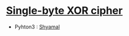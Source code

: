 # [Single-byte XOR cipher](http://cryptopals.com/sets/1/challenges/3)

* Pyhton3 : [Shyamal](https://github.com/svaderia/SIG_Cryptography/blob/master/Cryptopal/Problem_3/Shyamal/solution.py)